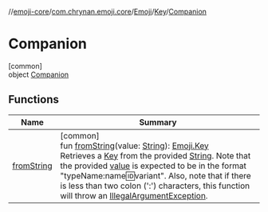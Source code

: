 //[emoji-core](../../../../../index.md)/[com.chrynan.emoji.core](../../../index.md)/[Emoji](../../index.md)/[Key](../index.md)/[Companion](index.md)

# Companion

[common]\
object [Companion](index.md)

## Functions

| Name | Summary |
|---|---|
| [fromString](from-string.md) | [common]<br>fun [fromString](from-string.md)(value: [String](https://kotlinlang.org/api/latest/jvm/stdlib/kotlin/-string/index.html)): [Emoji.Key](../index.md)<br>Retrieves a [Key](../index.md) from the provided [String](from-string.md). Note that the provided [value](from-string.md) is expected to be in the format "typeName:name:id:variant". Also, note that if there is less than two colon (':') characters, this function will throw an [IllegalArgumentException](https://kotlinlang.org/api/latest/jvm/stdlib/kotlin/-illegal-argument-exception/index.html). |
